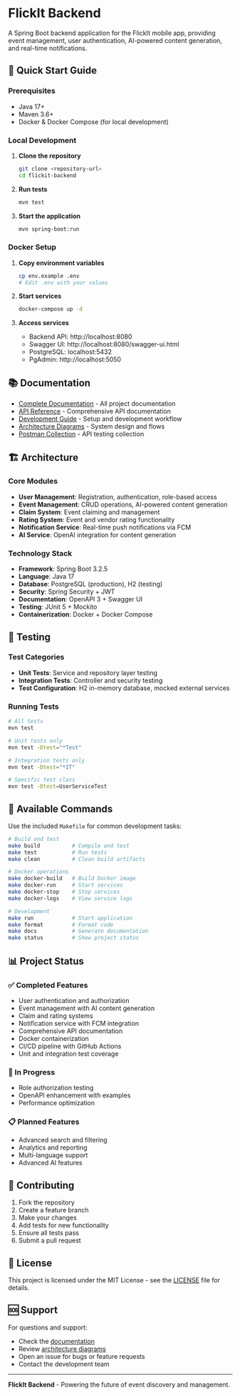 # FlickIt Backend

A Spring Boot backend application for the FlickIt mobile app, providing event management, user authentication, AI-powered content generation, and real-time notifications.

## 🚀 Quick Start Guide

### Prerequisites
- Java 17+
- Maven 3.6+
- Docker & Docker Compose (for local development)

### Local Development
1. **Clone the repository**
   ```bash
   git clone <repository-url>
   cd flickit-backend
   ```

2. **Run tests**
   ```bash
   mvn test
   ```

3. **Start the application**
   ```bash
   mvn spring-boot:run
   ```

### Docker Setup
1. **Copy environment variables**
   ```bash
   cp env.example .env
   # Edit .env with your values
   ```

2. **Start services**
   ```bash
   docker-compose up -d
   ```

3. **Access services**
   - Backend API: http://localhost:8080
   - Swagger UI: http://localhost:8080/swagger-ui.html
   - PostgreSQL: localhost:5432
   - PgAdmin: http://localhost:5050

## 📚 Documentation

- [Complete Documentation](docs/) - All project documentation
- [API Reference](docs/api-reference.md) - Comprehensive API documentation
- [Development Guide](docs/development-guide.md) - Setup and development workflow
- [Architecture Diagrams](docs/architecture-diagrams.md) - System design and flows
- [Postman Collection](docs/postman/README.md) - API testing collection

## 🏗️ Architecture

### Core Modules
- **User Management**: Registration, authentication, role-based access
- **Event Management**: CRUD operations, AI-powered content generation
- **Claim System**: Event claiming and management
- **Rating System**: Event and vendor rating functionality
- **Notification Service**: Real-time push notifications via FCM
- **AI Service**: OpenAI integration for content generation

### Technology Stack
- **Framework**: Spring Boot 3.2.5
- **Language**: Java 17
- **Database**: PostgreSQL (production), H2 (testing)
- **Security**: Spring Security + JWT
- **Documentation**: OpenAPI 3 + Swagger UI
- **Testing**: JUnit 5 + Mockito
- **Containerization**: Docker + Docker Compose

## 🧪 Testing

### Test Categories
- **Unit Tests**: Service and repository layer testing
- **Integration Tests**: Controller and security testing
- **Test Configuration**: H2 in-memory database, mocked external services

### Running Tests
```bash
# All tests
mvn test

# Unit tests only
mvn test -Dtest="*Test"

# Integration tests only
mvn test -Dtest="*IT"

# Specific test class
mvn test -Dtest=UserServiceTest
```

## 🔧 Available Commands

Use the included `Makefile` for common development tasks:

```bash
# Build and test
make build          # Compile and test
make test           # Run tests
make clean          # Clean build artifacts

# Docker operations
make docker-build   # Build Docker image
make docker-run     # Start services
make docker-stop    # Stop services
make docker-logs    # View service logs

# Development
make run            # Start application
make format         # Format code
make docs           # Generate documentation
make status         # Show project status
```

## 📊 Project Status

### ✅ Completed Features
- User authentication and authorization
- Event management with AI content generation
- Claim and rating systems
- Notification service with FCM integration
- Comprehensive API documentation
- Docker containerization
- CI/CD pipeline with GitHub Actions
- Unit and integration test coverage

### 🔄 In Progress
- Role authorization testing
- OpenAPI enhancement with examples
- Performance optimization

### 📋 Planned Features
- Advanced search and filtering
- Analytics and reporting
- Multi-language support
- Advanced AI features

## 🤝 Contributing

1. Fork the repository
2. Create a feature branch
3. Make your changes
4. Add tests for new functionality
5. Ensure all tests pass
6. Submit a pull request

## 📄 License

This project is licensed under the MIT License - see the [LICENSE](LICENSE) file for details.

## 🆘 Support

For questions and support:
- Check the [documentation](docs/)
- Review [architecture diagrams](docs/architecture-diagrams.md)
- Open an issue for bugs or feature requests
- Contact the development team

---

**FlickIt Backend** - Powering the future of event discovery and management.
